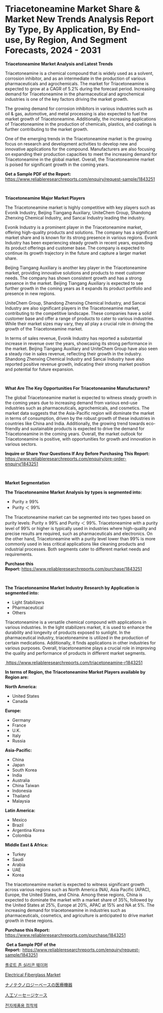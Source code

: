 <p><h1>Triacetoneamine Market Share & Market New Trends Analysis Report By Type, By Application, By End-use, By Region, And Segment Forecasts, 2024 - 2031</h1></p><p><strong>Triacetoneamine Market Analysis and Latest Trends</strong></p>
<p><p>Triacetoneamine is a chemical compound that is widely used as a solvent, corrosion inhibitor, and as an intermediate in the production of various pharmaceuticals and agrochemicals. The market for Triacetoneamine is expected to grow at a CAGR of 5.2% during the forecast period. Increasing demand for Triacetoneamine in the pharmaceutical and agrochemical industries is one of the key factors driving the market growth. </p><p>The growing demand for corrosion inhibitors in various industries such as oil & gas, automotive, and metal processing is also expected to fuel the market growth of Triacetoneamine. Additionally, the increasing applications of Triacetoneamine in the production of chemicals, plastics, and coatings is further contributing to the market growth.</p><p>One of the emerging trends in the Triacetoneamine market is the growing focus on research and development activities to develop new and innovative applications for the compound. Manufacturers are also focusing on expanding their production capacities to meet the increasing demand for Triacetoneamine in the global market. Overall, the Triacetoneamine market is poised for significant growth in the coming years.</p></p>
<p><strong>Get a Sample PDF of the Report:&nbsp;</strong> <a href="https://www.reliableresearchreports.com/enquiry/request-sample/1843251">https://www.reliableresearchreports.com/enquiry/request-sample/1843251</a></p>
<p>&nbsp;</p>
<p><strong>Triacetoneamine Major Market Players</strong></p>
<p><p>The Triacetoneamine market is highly competitive with key players such as Evonik Industry, Beijing Tiangang Auxiliary, UniteChem Group, Shandong Zhenxing Chemical Industry, and Sancai Industry leading the industry.</p><p>Evonik Industry is a prominent player in the Triacetoneamine market, offering high-quality products and solutions. The company has a significant market share and is known for its strong presence in various regions. Evonik Industry has been experiencing steady growth in recent years, expanding its product offerings and customer base. The company is expected to continue its growth trajectory in the future and capture a larger market share.</p><p>Beijing Tiangang Auxiliary is another key player in the Triacetoneamine market, providing innovative solutions and products to meet customer needs. The company has shown consistent growth and has a strong presence in the market. Beijing Tiangang Auxiliary is expected to see further growth in the coming years as it expands its product portfolio and presence in new regions.</p><p>UniteChem Group, Shandong Zhenxing Chemical Industry, and Sancai Industry are also significant players in the Triacetoneamine market, contributing to the competitive landscape. These companies have a solid customer base and offer a range of products to cater to various industries. While their market sizes may vary, they all play a crucial role in driving the growth of the Triacetoneamine market.</p><p>In terms of sales revenue, Evonik Industry has reported a substantial increase in revenue over the years, showcasing its strong performance in the market. Beijing Tiangang Auxiliary and UniteChem Group have also seen a steady rise in sales revenue, reflecting their growth in the industry. Shandong Zhenxing Chemical Industry and Sancai Industry have also reported positive revenue growth, indicating their strong market position and potential for future expansion.</p></p>
<p>&nbsp;</p>
<p><strong>What Are The Key Opportunities For Triacetoneamine Manufacturers?</strong></p>
<p><p>The global Triacetoneamine market is expected to witness steady growth in the coming years due to increasing demand from various end-use industries such as pharmaceuticals, agrochemicals, and cosmetics. The market data suggests that the Asia-Pacific region will dominate the market in terms of consumption, driven by the robust growth of these industries in countries like China and India. Additionally, the growing trend towards eco-friendly and sustainable products is expected to drive the demand for Triacetoneamine in the coming years. Overall, the market outlook for Triacetoneamine is positive, with opportunities for growth and innovation in various sectors.</p></p>
<p><strong>Inquire or Share Your Questions If Any Before Purchasing This Report:</strong> <a href="https://www.reliableresearchreports.com/enquiry/pre-order-enquiry/1843251">https://www.reliableresearchreports.com/enquiry/pre-order-enquiry/1843251</a></p>
<p>&nbsp;</p>
<p><strong>Market Segmentation</strong></p>
<p><strong>The Triacetoneamine Market Analysis by types is segmented into:</strong></p>
<p><ul><li>Purity ≥ 99%</li><li>Purity ＜ 99%</li></ul></p>
<p><p>The Triacetoneamine market can be segmented into two types based on purity levels: Purity ≥ 99% and Purity ＜ 99%. Triacetoneamine with a purity level of 99% or higher is typically used in industries where high-quality and precise results are required, such as pharmaceuticals and electronics. On the other hand, Triacetoneamine with a purity level lower than 99% is more commonly used in less critical applications like cleaning products and industrial processes. Both segments cater to different market needs and requirements.</p></p>
<p><strong>Purchase this Report:&nbsp;</strong><a href="https://www.reliableresearchreports.com/purchase/1843251">https://www.reliableresearchreports.com/purchase/1843251</a></p>
<p>&nbsp;</p>
<p><strong>The Triacetoneamine Market Industry Research by Application is segmented into:</strong></p>
<p><ul><li>Light Stabilizers</li><li>Pharmaceutical</li><li>Others</li></ul></p>
<p><p>Triacetoneamine is a versatile chemical compound with applications in various industries. In the light stabilizers market, it is used to enhance the durability and longevity of products exposed to sunlight. In the pharmaceutical industry, triacetoneamine is utilized in the production of certain medications. Additionally, it finds applications in other industries for various purposes. Overall, triacetoneamine plays a crucial role in improving the quality and performance of products in different market segments.</p></p>
<p><a href="https://www.reliableresearchreports.com/triacetoneamine-r1843251">&nbsp;https://www.reliableresearchreports.com/triacetoneamine-r1843251</a></p>
<p><strong>In terms of Region, the Triacetoneamine Market Players available by Region are:</strong></p>
<p>
    <p> <strong> North America: </strong>
        <ul>
            <li>United States</li>
            <li>Canada</li>
        </ul>
        </p> 
    <p> <strong> Europe: </strong>
        <ul>
            <li>Germany</li>
            <li>France</li>
            <li>U.K.</li>
            <li>Italy</li>
            <li>Russia</li>
        </ul>
        </p> 
    <p> <strong> Asia-Pacific: </strong>
        <ul>
            <li>China</li>
            <li>Japan</li>
            <li>South Korea</li>
            <li>India</li>
            <li>Australia</li>
            <li>China Taiwan</li>
            <li>Indonesia</li>
            <li>Thailand</li>
            <li>Malaysia</li>
        </ul>
        </p> 
    <p> <strong> Latin America: </strong>
        <ul>
            <li>Mexico</li>
            <li>Brazil</li>
            <li>Argentina Korea</li>
            <li>Colombia</li>
        </ul>
        </p> 
    <p> <strong> Middle East & Africa: </strong>
        <ul>
            <li>Turkey</li>
            <li>Saudi</li>
            <li>Arabia</li>
            <li>UAE</li>
            <li>Korea</li>
        </ul>
    </p>
    </p>
<p><p>The triacetoneamine market is expected to witness significant growth across various regions such as North America (NA), Asia Pacific (APAC), Europe, the United States, and China. Among these regions, China is expected to dominate the market with a market share of 35%, followed by the United States at 25%, Europe at 20%, APAC at 15% and NA at 5%. The increasing demand for triacetoneamine in industries such as pharmaceuticals, cosmetics, and agriculture is anticipated to drive market growth in these regions.</p></p>
<p><strong>Purchase this Report: </strong><a href="https://www.reliableresearchreports.com/purchase/1843251">https://www.reliableresearchreports.com/purchase/1843251</a></p>
<p>&nbsp;<strong>Get a Sample PDF of the Report:&nbsp;&nbsp;</strong><a href="https://www.reliableresearchreports.com/enquiry/request-sample/1843251">https://www.reliableresearchreports.com/enquiry/request-sample/1843251</a></p>
<p><strong></strong></p>
<p><p><a href="https://medium.com/@obiemante1922/%EA%B8%80%EB%A1%9C%EB%B2%8C-%ED%94%8C%EB%A1%9C%ED%8A%B8-%EC%A1%B4-%EC%8B%A4%EB%A6%AC%EC%BD%98-%EC%9B%A8%EC%9D%B4%ED%8D%BC-%EC%8B%9C%EC%9E%A5-%EB%B2%94%EC%9C%84%EC%97%90-%EB%8C%80%ED%95%9C-%EC%B2%A0%EC%A0%80%ED%95%9C-%EB%B6%84%EC%84%9D-%EB%B0%8F-2024%EB%85%84%EB%B6%80%ED%84%B0-2031%EB%85%84%EA%B9%8C%EC%A7%80-%EC%98%88%EC%83%81%EB%90%9C-%EB%B9%A0%EB%A5%B4%EA%B2%8C-%EC%84%B1%EC%9E%A5%ED%95%98%EB%8A%94-cagr-2cf8badf95cb">플로트 존 실리콘 웨이퍼</a></p><p><a href="https://github.com/sleepman642/Market-Research-Report-List-1/blob/main/electrical-fiberglass-market.md">Electrical Fiberglass Market</a></p><p><a href="https://medium.com/@jacobkelly525/2024%E5%B9%B4%E3%81%8B%E3%82%892031%E5%B9%B4%E3%81%AE%E6%9C%9F%E9%96%93%E3%81%AB%E3%81%8A%E3%81%91%E3%82%8B%E4%B8%96%E7%95%8C%E3%81%AE%E3%83%8A%E3%83%8E%E3%83%86%E3%82%AF%E3%83%8E%E3%83%AD%E3%82%B8%E3%83%BC%E3%82%92%E3%83%99%E3%83%BC%E3%82%B9%E3%81%A8%E3%81%97%E3%81%9F%E5%8C%BB%E7%99%82%E6%A9%9F%E5%99%A8%E3%81%AE%E5%B8%82%E5%A0%B4%E6%A9%9F%E4%BC%9A%E3%81%A8%E4%BA%88%E6%B8%AC-aa33d655cb21">ナノテクノロジーベースの医療機器</a></p><p><a href="https://github.com/BrionnaBoyle/Market-Research-Report-List-1/blob/main/6938910134969.md">人工ソーセージケース</a></p><p><a href="https://medium.com/@obiemante1922/%EA%B8%80%EB%A1%9C%EB%B2%8C-%EC%A0%84%EC%9E%90-%EC%82%B0%EC%97%85%EC%9A%A9-%EC%A0%91%EC%B0%A9%EC%A0%9C-%EC%A2%85%EB%A5%98-%EC%9D%91%EC%9A%A9-%EB%B6%84%EC%95%BC-%EC%8B%9C%EC%9E%A5-%EC%B0%B8%EC%97%AC%EC%9E%90-%EC%A7%80%EC%97%AD%EB%B3%84-%EC%84%B1%EC%9E%A5-%EB%B6%84%EC%84%9D-%EB%B0%8F-%EB%AF%B8%EB%9E%98-%EC%8B%9C%EB%82%98%EB%A6%AC%EC%98%A4-2024-2031-0b935e7b081f">전자제품용 접착제</a></p></p>